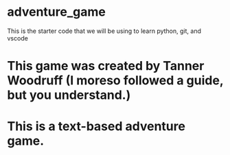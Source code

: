 
# adventure_game
This is the starter code that we will be using to learn python, git, and vscode

<!--
Commit: Sort of a save, but more focused on version control. Think of it like a ROM hack...
#v2.0.1.4, added ___, ___, and bug fixes (see changelog)
#REF = "Refactor", DEL = "Delete" -->

# This game was created by Tanner Woodruff (I moreso followed a guide, but you understand.)

# This is a text-based adventure game.